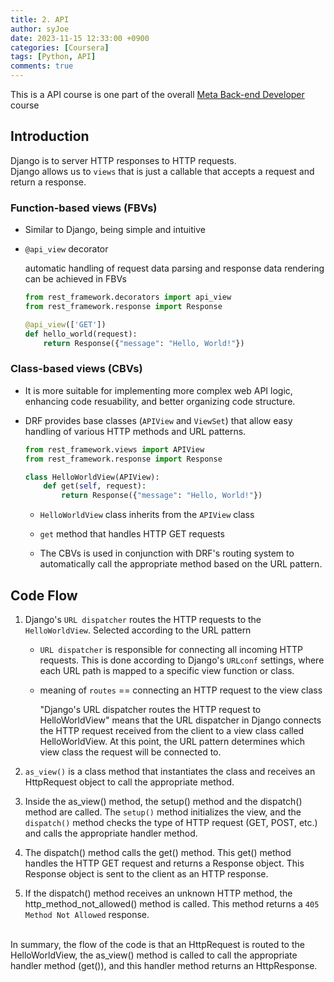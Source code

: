 ```yaml
---
title: 2. API
author: syJoe
date: 2023-11-15 12:33:00 +0900
categories: [Coursera]
tags: [Python, API]
comments: true  
---
```


This is a API course is one part of the overall [Meta Back-end Developer](https://www.coursera.org/professional-certificates/meta-back-end-developer) course

## Introduction

Django is to server HTTP responses to HTTP requests.<br/>
Django allows us to `views` that is just a callable that accepts a request and return a response.<br/>
### Function-based views (FBVs)

- Similar to Django, being simple and intuitive

- `@api_view` decorator

    automatic handling of request data parsing and response data rendering can be achieved in FBVs

    ```python
    from rest_framework.decorators import api_view
    from rest_framework.response import Response

    @api_view(['GET'])
    def hello_world(request):
        return Response({"message": "Hello, World!"})
    ```

### Class-based views (CBVs)

- It is more suitable for implementing more complex web API logic, enhancing code resuability, and better organizing code structure.

- DRF provides base classes (`APIView` and `ViewSet`) that allow easy handling of various HTTP methods and URL patterns.

    ```python
    from rest_framework.views import APIView
    from rest_framework.response import Response

    class HelloWorldView(APIView):
        def get(self, request):
            return Response({"message": "Hello, World!"})
    ```

    - `HelloWorldView` class inherits from the `APIView` class

    - `get` method that handles HTTP GET requests

    - The CBVs is used in conjunction with DRF's routing system to automatically call the appropriate method based on the URL pattern.


## Code Flow

1. Django's `URL dispatcher` routes the HTTP requests to the `HelloWorldView`. Selected according to the URL pattern

    - `URL dispatcher` is responsible for connecting all incoming HTTP requests. This is done according to Django's `URLconf` settings, where each URL path is mapped to a specific view function or class.

    - meaning of `routes`  ==  connecting an HTTP request to the view class

         "Django's URL dispatcher routes the HTTP request to HelloWorldView" means that the URL dispatcher in Django connects the HTTP request received from the client to a view class called HelloWorldView. At this point, the URL pattern determines which view class the request will be connected to.

2. `as_view()` is a class method that instantiates the class and receives an HttpRequest object to call the appropriate method.

3. Inside the as_view() method, the setup() method and the dispatch() method are called. The `setup()` method initializes the view, and the `dispatch()` method checks the type of HTTP request (GET, POST, etc.) and calls the appropriate handler method.

4. The dispatch() method calls the get() method. This get() method handles the HTTP GET request and returns a Response object. This Response object is sent to the client as an HTTP response.

5. If the dispatch() method receives an unknown HTTP method, the http_method_not_allowed() method is called. This method returns a `405 Method Not Allowed` response.<br/>

<br/>In summary, the flow of the code is that an HttpRequest is routed to the HelloWorldView, the as_view() method is called to call the appropriate handler method (get()), and this handler method returns an HttpResponse.
